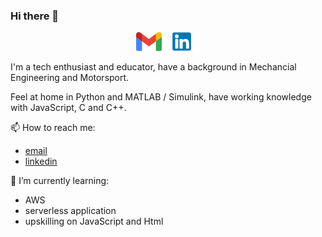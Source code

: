 ### Hi there 👋

<p align='center'>
<a href="mailto:jonathan@cychow.co.uk"><img height="30" src="https://github.com/jonathancychow/jonathancychow/blob/main/icon/gmail.png?raw=true"></a>
<a href="https://www.linkedin.com/in/jonathan-chow-b370b276/"><img height="30" src="https://github.com/jonathancychow/jonathancychow/blob/main/icon/linkedin.png?raw=true"></a>
</p>



I'm a tech enthusiast and educator, have a background in Mechancial Engineering and Motorsport. 

Feel at home in Python and MATLAB / Simulink, have working knowledge with JavaScript, C and C++. 

📫 How to reach me: 
- [email](jonathan@cychow.co.uk)
- [linkedin](https://www.linkedin.com/in/jonathan-chow-b370b276/)

🌱 I’m currently learning: 
- AWS
- serverless application 
- upskilling on JavaScript and Html

<!--
**jonathancychow/jonathancychow** is a ✨ _special_ ✨ repository because its `README.md` (this file) appears on your GitHub profile.

Here are some ideas to get you started:

- 🔭 I’m currently working on ...
- 🌱 I’m currently learning ...
- 👯 I’m looking to collaborate on ...
- 🤔 I’m looking for help with ...
- 💬 Ask me about ...
- 📫 How to reach me: ...
- 😄 Pronouns: ...
- ⚡ Fun fact: ...
-->

